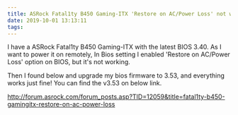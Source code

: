 ```yaml
---
title: ASRock Fatal1ty B450 Gaming-ITX 'Restore on AC/Power Loss' not working
date: 2019-10-01 13:13:11
tags:
---
```

I have a ASRock Fatal1ty B450 Gaming-ITX with the latest BIOS 3.40.
As I want to power it on remotely, In Bios setting I enabled 'Restore on
AC/Power Loss' option on BIOS, but it's not working.

Then I found below and upgrade my bios firmware to 3.53, and everything works
just fine!
You can find the v3.53 on below link.

http://forum.asrock.com/forum_posts.asp?TID=12059&title=fatal1ty-b450-gamingitx-restore-on-ac-power-loss
